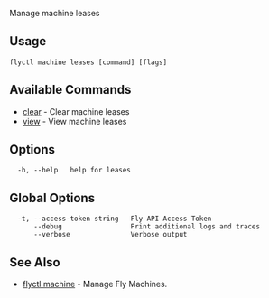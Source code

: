 Manage machine leases


## Usage
~~~
flyctl machine leases [command] [flags]
~~~

## Available Commands
* [clear](/docs/flyctl/machine-leases-clear/)	 - Clear machine leases
* [view](/docs/flyctl/machine-leases-view/)	 - View machine leases

## Options

~~~
  -h, --help   help for leases
~~~

## Global Options

~~~
  -t, --access-token string   Fly API Access Token
      --debug                 Print additional logs and traces
      --verbose               Verbose output
~~~

## See Also

* [flyctl machine](/docs/flyctl/machine/)	 - Manage Fly Machines.

